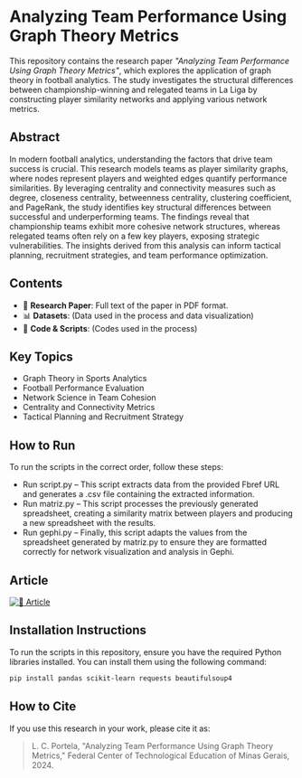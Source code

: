 # Analyzing Team Performance Using Graph Theory Metrics

This repository contains the research paper *"Analyzing Team Performance Using Graph Theory Metrics"*, which explores the application of graph theory in football analytics. The study investigates the structural differences between championship-winning and relegated teams in La Liga by constructing player similarity networks and applying various network metrics.

## Abstract

In modern football analytics, understanding the factors that drive team success is crucial. This research models teams as player similarity graphs, where nodes represent players and weighted edges quantify performance similarities. By leveraging centrality and connectivity measures such as degree, closeness centrality, betweenness centrality, clustering coefficient, and PageRank, the study identifies key structural differences between successful and underperforming teams. The findings reveal that championship teams exhibit more cohesive network structures, whereas relegated teams often rely on a few key players, exposing strategic vulnerabilities. The insights derived from this analysis can inform tactical planning, recruitment strategies, and team performance optimization.

## Contents

- 📄 **Research Paper**: Full text of the paper in PDF format.
- 📊 **Datasets**: (Data used in the process and data visualization)
- 📎 **Code & Scripts**: (Codes used in the process)

## Key Topics

- Graph Theory in Sports Analytics
- Football Performance Evaluation
- Network Science in Team Cohesion
- Centrality and Connectivity Metrics
- Tactical Planning and Recruitment Strategy

## How to Run

To run the scripts in the correct order, follow these steps:

- Run script.py – This script extracts data from the provided Fbref URL and generates a .csv file containing the extracted information.
- Run matriz.py – This script processes the previously generated spreadsheet, creating a similarity matrix between players and producing a new spreadsheet with the results.
- Run gephi.py – Finally, this script adapts the values from the spreadsheet generated by matriz.py to ensure they are formatted correctly for network visualization and analysis in Gephi.

## Article
[![📄 Article](https://img.shields.io/badge/📄-Read%20Article-blue)](https://github.com/LucasPorteladev/blob/master/Research%20Paper/Analyzing%20Team%20Performance%20Using%20Graph%20Theory%20Metrics.pdf)

## Installation Instructions

To run the scripts in this repository, ensure you have the required Python libraries installed. You can install them using the following command:

```sh
pip install pandas scikit-learn requests beautifulsoup4
```

## How to Cite

If you use this research in your work, please cite it as:

> L. C. Portela, "Analyzing Team Performance Using Graph Theory Metrics," 
> Federal Center of Technological Education of Minas Gerais, 2024.
